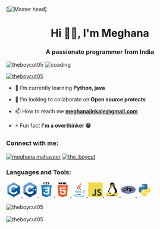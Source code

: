 [![Master head]("https://i.pinimg.com/originals/eb/50/87/eb50875a68b04b0480fa929af2c7547c.gif")] 

<h1 align="center">Hi 🦄✨, I'm Meghana</h1>
<h3 align="center">A passionate programmer from India</h3>
<img align= 'right' alt="coading" width="400" src="https://i.gifer.com/3AyY.gif">

<p align="left"> <img src="https://komarev.com/ghpvc/?username=theboycut05&label=Profile%20views&color=0e75b6&style=flat" alt="theboycut05" /> </p>

<p align="left"> <a href="https://github.com/ryo-ma/github-profile-trophy"><img src="https://github-profile-trophy.vercel.app/?username=theboycut05" alt="theboycut05" /></a> </p>


- 🌱 I’m currently learning **Python, java**

- 👯 I’m looking to collaborate on **Open source protects**

- 📫 How to reach me **meghanajinkale@gmail.com**

- ⚡ Fun fact **I'm a overthinker 😁**

<h3 align="left">Connect with me:</h3>
<p align="left">
<a href="https://linkedin.com/in/meghana mahaveer" target="blank"><img align="center" src="https://raw.githubusercontent.com/rahuldkjain/github-profile-readme-generator/master/src/images/icons/Social/linked-in-alt.svg" alt="meghana mahaveer" height="30" width="40" /></a>
<a href="https://instagram.com/the_boycut" target="blank"><img align="center" src="https://raw.githubusercontent.com/rahuldkjain/github-profile-readme-generator/master/src/images/icons/Social/instagram.svg" alt="the_boycut" height="30" width="40" /></a>
</p>

<h3 align="left">Languages and Tools:</h3>
<p align="left"> <a href="https://www.cprogramming.com/" target="_blank" rel="noreferrer"> <img src="https://raw.githubusercontent.com/devicons/devicon/master/icons/c/c-original.svg" alt="c" width="40" height="40"/> </a> <a href="https://www.w3schools.com/cpp/" target="_blank" rel="noreferrer"> <img src="https://raw.githubusercontent.com/devicons/devicon/master/icons/cplusplus/cplusplus-original.svg" alt="cplusplus" width="40" height="40"/> </a> <a href="https://www.w3schools.com/css/" target="_blank" rel="noreferrer"> <img src="https://raw.githubusercontent.com/devicons/devicon/master/icons/css3/css3-original-wordmark.svg" alt="css3" width="40" height="40"/> </a> <a href="https://www.w3.org/html/" target="_blank" rel="noreferrer"> <img src="https://raw.githubusercontent.com/devicons/devicon/master/icons/html5/html5-original-wordmark.svg" alt="html5" width="40" height="40"/> </a> <a href="https://www.java.com" target="_blank" rel="noreferrer"> <img src="https://raw.githubusercontent.com/devicons/devicon/master/icons/java/java-original.svg" alt="java" width="40" height="40"/> </a> <a href="https://developer.mozilla.org/en-US/docs/Web/JavaScript" target="_blank" rel="noreferrer"> <img src="https://raw.githubusercontent.com/devicons/devicon/master/icons/javascript/javascript-original.svg" alt="javascript" width="40" height="40"/> </a> <a href="https://www.linux.org/" target="_blank" rel="noreferrer"> <img src="https://raw.githubusercontent.com/devicons/devicon/master/icons/linux/linux-original.svg" alt="linux" width="40" height="40"/> </a> <a href="https://www.php.net" target="_blank" rel="noreferrer"> <img src="https://raw.githubusercontent.com/devicons/devicon/master/icons/php/php-original.svg" alt="php" width="40" height="40"/> </a> <a href="https://www.python.org" target="_blank" rel="noreferrer"> <img src="https://raw.githubusercontent.com/devicons/devicon/master/icons/python/python-original.svg" alt="python" width="40" height="40"/> </a> </p>

<p><img align="center" src="https://github-readme-stats.vercel.app/api/top-langs?username=theboycut05&show_icons=true&locale=en&layout=compact" alt="theboycut05" /></p>

<p><img align="center" src="https://github-readme-streak-stats.herokuapp.com/?user=theboycut05&" alt="theboycut05" /></p>
